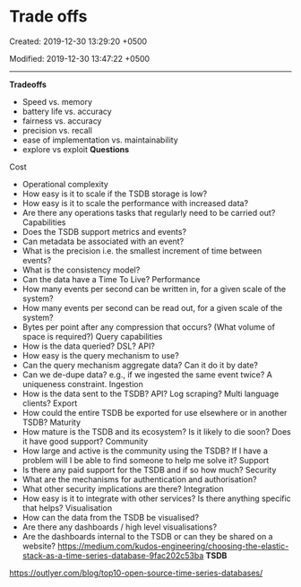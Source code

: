 # Trade offs

Created: 2019-12-30 13:29:20 +0500

Modified: 2019-12-30 13:47:22 +0500

---

**Tradeoffs**
-   Speed vs. memory
-   battery life vs. accuracy
-   fairness vs. accuracy
-   precision vs. recall
-   ease of implementation vs. maintainability
-   explore vs exploit
**Questions**

Cost
-   Operational complexity
-   How easy is it to scale if the TSDB storage is low?
-   How easy is it to scale the performance with increased data?
-   Are there any operations tasks that regularly need to be carried out?
Capabilities
-   Does the TSDB support metrics and events?
-   Can metadata be associated with an event?
-   What is the precision i.e. the smallest increment of time between events?
-   What is the consistency model?
-   Can the data have a Time To Live?
Performance
-   How many events per second can be written in, for a given scale of the system?
-   How many events per second can be read out, for a given scale of the system?
-   Bytes per point after any compression that occurs? (What volume of space is required?)
Query capabilities
-   How is the data queried? DSL? API?
-   How easy is the query mechanism to use?
-   Can the query mechanism aggregate data? Can it do it by date?
-   Can we de-dupe data? e.g., if we ingested the same event twice? A uniqueness constraint.
Ingestion
-   How is the data sent to the TSDB? API? Log scraping? Multi language clients?
Export
-   How could the entire TSDB be exported for use elsewhere or in another TSDB?
Maturity
-   How mature is the TSDB and its ecosystem? Is it likely to die soon? Does it have good support?
Community
-   How large and active is the community using the TSDB? If I have a problem will I be able to find someone to help me solve it?
Support
-   Is there any paid support for the TSDB and if so how much?
Security
-   What are the mechanisms for authentication and authorisation?
-   What other security implications are there?
Integration
-   How easy is it to integrate with other services? Is there anything specific that helps?
Visualisation
-   How can the data from the TSDB be visualised?
-   Are there any dashboards / high level visualisations?
-   Are the dashboards internal to the TSDB or can they be shared on a website?
<https://medium.com/kudos-engineering/choosing-the-elastic-stack-as-a-time-series-database-9fac202c53ba>
**TSDB**

<https://outlyer.com/blog/top10-open-source-time-series-databases/>
